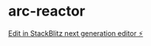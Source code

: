 # arc-reactor

[Edit in StackBlitz next generation editor ⚡️](https://stackblitz.com/~/github.com/xaddict/arc-reactor)
